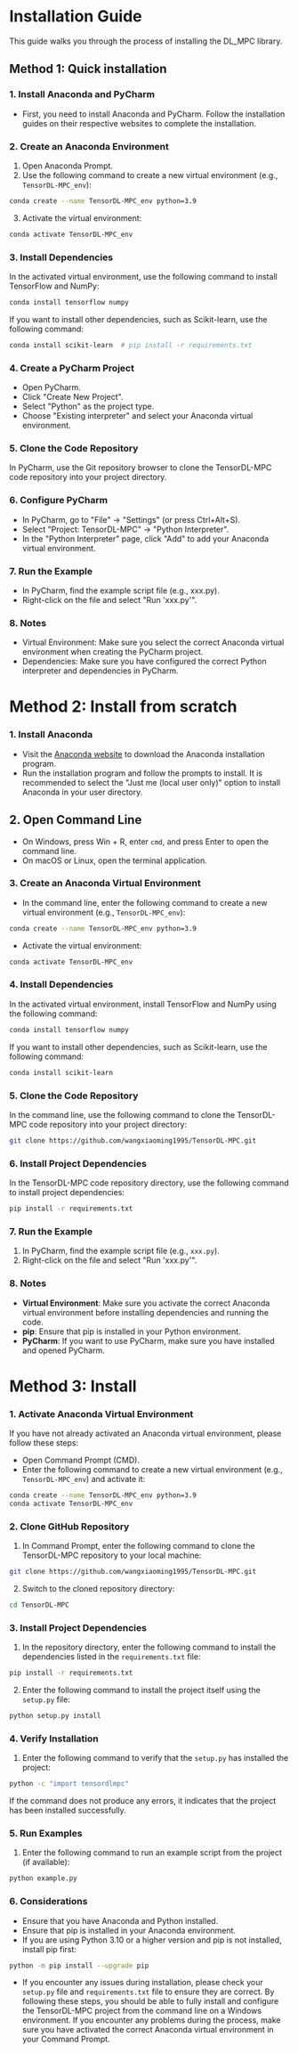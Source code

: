 # Installation Guide

This guide walks you through the process of installing the DL_MPC library.

## Method 1: Quick installation

### 1. Install Anaconda and PyCharm

- First, you need to install Anaconda and PyCharm. Follow the installation guides on their respective websites to complete the installation.

### 2. Create an Anaconda Environment

1.  Open Anaconda Prompt.
2.  Use the following command to create a new virtual environment (e.g., `TensorDL-MPC_env`):

```bash
conda create --name TensorDL-MPC_env python=3.9
```

3.  Activate the virtual environment:

```bash
conda activate TensorDL-MPC_env
```

### **3. Install Dependencies**

In the activated virtual environment, use the following command to install TensorFlow and NumPy:

```bash
conda install tensorflow numpy
```

If you want to install other dependencies, such as Scikit-learn, use the following command:

```bash
conda install scikit-learn  # pip install -r requirements.txt
```

### **4. Create a PyCharm Project**

- Open PyCharm.
- Click "Create New Project".
- Select "Python" as the project type.
- Choose "Existing interpreter" and select your Anaconda virtual environment.

### 5. Clone the Code Repository

In PyCharm, use the Git repository browser to clone the TensorDL-MPC code repository into your project directory.

### 6. Configure PyCharm

- In PyCharm, go to "File" -> "Settings" (or press Ctrl+Alt+S).
- Select "Project: TensorDL-MPC" -> "Python Interpreter".
- In the "Python Interpreter" page, click "Add" to add your Anaconda virtual environment.

### 7. Run the Example

- In PyCharm, find the example script file (e.g., xxx.py).
- Right-click on the file and select "Run 'xxx.py'".

### 8. Notes

*   Virtual Environment: Make sure you select the correct Anaconda virtual environment when creating the PyCharm project.
*   Dependencies: Make sure you have configured the correct Python interpreter and dependencies in PyCharm.



# Method 2: Install from scratch

### **1. Install Anaconda**

- Visit the [Anaconda website](https://www.anaconda.com/products/distribution) to download the Anaconda installation program.
- Run the installation program and follow the prompts to install. It is recommended to select the "Just me (local user only)" option to install Anaconda in your user directory.

## **2. Open Command Line**

- On Windows, press Win + R, enter `cmd`, and press Enter to open the command line.
- On macOS or Linux, open the terminal application.

### **3. Create an Anaconda Virtual Environment**

- In the command line, enter the following command to create a new virtual environment (e.g., `TensorDL-MPC_env`):
```bash
conda create --name TensorDL-MPC_env python=3.9
```
- Activate the virtual environment:
```bash
conda activate TensorDL-MPC_env
```
### **4. Install Dependencies**

In the activated virtual environment, install TensorFlow and NumPy using the following command:

```bash
conda install tensorflow numpy
```
If you want to install other dependencies, such as Scikit-learn, use the following command:
```bash
conda install scikit-learn
```
### **5. Clone the Code Repository**

In the command line, use the following command to clone the TensorDL-MPC code repository into your project directory:

```bash
git clone https://github.com/wangxiaoming1995/TensorDL-MPC.git
```
### **6. Install Project Dependencies**

In the TensorDL-MPC code repository directory, use the following command to install project dependencies:

```bash
pip install -r requirements.txt
```
### **7. Run the Example**

1.  In PyCharm, find the example script file (e.g., `xxx.py`).
2.  Right-click on the file and select "Run 'xxx.py'".

### **8. Notes**

*   **Virtual Environment**: Make sure you activate the correct Anaconda virtual environment before installing dependencies and running the code.
*   **pip**: Ensure that pip is installed in your Python environment.
*   **PyCharm**: If you want to use PyCharm, make sure you have installed and opened PyCharm.

# Method 3: Install 

### **1. Activate Anaconda Virtual Environment**

If you have not already activated an Anaconda virtual environment, please follow these steps:

- Open Command Prompt (CMD).
- Enter the following command to create a new virtual environment (e.g., `TensorDL-MPC_env`) and activate it:
```bash
conda create --name TensorDL-MPC_env python=3.9
conda activate TensorDL-MPC_env
```
### **2. Clone GitHub Repository**

1. In Command Prompt, enter the following command to clone the TensorDL-MPC repository to your local machine:
```bash
git clone https://github.com/wangxiaoming1995/TensorDL-MPC.git
```
2. Switch to the cloned repository directory:
```bash
cd TensorDL-MPC
```
### **3. Install Project Dependencies**

1. In the repository directory, enter the following command to install the dependencies listed in the `requirements.txt` file:
```bash
pip install -r requirements.txt
```
2. Enter the following command to install the project itself using the `setup.py` file:
```bash
python setup.py install
```
### **4. Verify Installation**

1. Enter the following command to verify that the `setup.py` has installed the project:
```bash
python -c "import tensordlmpc"
```
If the command does not produce any errors, it indicates that the project has been installed successfully.

### **5. Run Examples**

1. Enter the following command to run an example script from the project (if available):
```bash
python example.py
```
### **6. Considerations**

- Ensure that you have Anaconda and Python installed.
- Ensure that pip is installed in your Anaconda environment.
- If you are using Python 3.10 or a higher version and pip is not installed, install pip first:
```bash
python -m pip install --upgrade pip
```
- If you encounter any issues during installation, please check your `setup.py` file and `requirements.txt` file to ensure they are correct.
By following these steps, you should be able to fully install and configure the TensorDL-MPC project from the command line on a Windows environment. If you encounter any problems during the process, make sure you have activated the correct Anaconda virtual environment in your Command Prompt.
